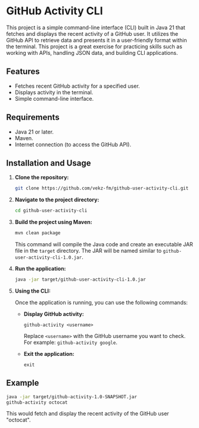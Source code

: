 # GitHub Activity CLI

This project is a simple command-line interface (CLI) built in Java 21 that fetches and displays the recent activity of a GitHub user. It utilizes the GitHub API to retrieve data and presents it in a user-friendly format within the terminal. This project is a great exercise for practicing skills such as working with APIs, handling JSON data, and building CLI applications.

## Features

*   Fetches recent GitHub activity for a specified user.
*   Displays activity in the terminal.
*   Simple command-line interface.

## Requirements

*   Java 21 or later.
*   Maven.
*   Internet connection (to access the GitHub API).

## Installation and Usage

1.  **Clone the repository:**

    ```bash
    git clone https://github.com/vekz-fm/github-user-activity-cli.git
    ```

2.  **Navigate to the project directory:**

    ```bash
    cd github-user-activity-cli
    ```

3.  **Build the project using Maven:**

    ```bash
    mvn clean package
    ```

    This command will compile the Java code and create an executable JAR file in the `target` directory. The JAR will be named similar to `github-user-activity-cli-1.0.jar`.

4.  **Run the application:**

    ```bash
    java -jar target/github-user-activity-cli-1.0.jar
    ```
    
5.  **Using the CLI:**

    Once the application is running, you can use the following commands:

    *   **Display GitHub activity:**

        ```
        github-activity <username>
        ```

        Replace `<username>` with the GitHub username you want to check. For example: `github-activity google`.

    *   **Exit the application:**

        ```
        exit
        ```

## Example
```bash
java -jar target/github-activity-1.0-SNAPSHOT.jar
github-activity octocat
```
This would fetch and display the recent activity of the GitHub user "octocat".
